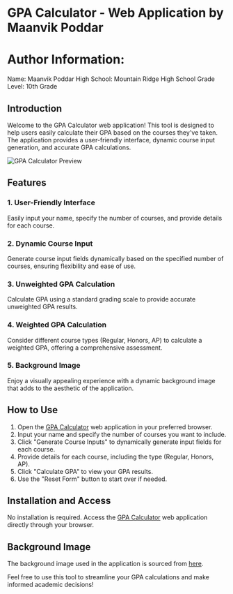 # GPA Calculator - Web Application by Maanvik Poddar

# Author Information:
Name: Maanvik Poddar
High School: Mountain Ridge High School
Grade Level: 10th Grade

## Introduction

Welcome to the GPA Calculator web application! This tool is designed to help users easily calculate their GPA based on the courses they've taken. The application provides a user-friendly interface, dynamic course input generation, and accurate GPA calculations.

![GPA Calculator Preview](https://s3-us-west-2.amazonaws.com/sportshub2-uploads-prod/files/sites/234/2017/07/13194106/11995.png)

## Features

### 1. User-Friendly Interface
Easily input your name, specify the number of courses, and provide details for each course.

### 2. Dynamic Course Input
Generate course input fields dynamically based on the specified number of courses, ensuring flexibility and ease of use.

### 3. Unweighted GPA Calculation
Calculate GPA using a standard grading scale to provide accurate unweighted GPA results.

### 4. Weighted GPA Calculation
Consider different course types (Regular, Honors, AP) to calculate a weighted GPA, offering a comprehensive assessment.

### 5. Background Image
Enjoy a visually appealing experience with a dynamic background image that adds to the aesthetic of the application.

## How to Use

1. Open the [GPA Calculator](https://mrmenvik.github.io/FBLA-INTRO-TO-PROGRAMMING/) web application in your preferred browser.
2. Input your name and specify the number of courses you want to include.
3. Click "Generate Course Inputs" to dynamically generate input fields for each course.
4. Provide details for each course, including the type (Regular, Honors, AP).
5. Click "Calculate GPA" to view your GPA results.
6. Use the "Reset Form" button to start over if needed.

## Installation and Access

No installation is required. Access the [GPA Calculator](https://mrmenvik.github.io/FBLA-INTRO-TO-PROGRAMMING/) web application directly through your browser.

## Background Image

The background image used in the application is sourced from [here](https://s3-us-west-2.amazonaws.com/sportshub2-uploads-prod/files/sites/234/2017/07/13194106/11995.png).

Feel free to use this tool to streamline your GPA calculations and make informed academic decisions!
